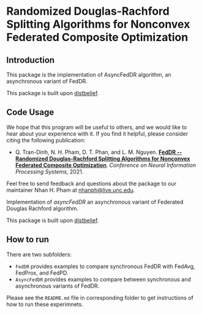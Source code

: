 # Randomized Douglas-Rachford Splitting Algorithms for Nonconvex Federated Composite Optimization

## Introduction

This package is the implementation of AsyncFedDR algorithm, an asynchronous variant of FedDR.

This package is built upon [distbelief](https://github.com/ucla-labx/distbelief).


## Code Usage

We hope that this program will be useful to others, and we would like to hear about your experience with it. If you find it helpful, please consider citing the following publication:

* Q. Tran-Dinh, N. H. Pham, D. T. Phan, and L. M. Nguyen. **[FedDR -- Randomized Douglas-Rachford Splitting Algorithms for Nonconvex Federated Composite Optimization](https://arxiv.org/abs/2103.03452)**. <em>Conference on Neural Information Processing Systems</em>, 2021.

Feel free to send feedback and questions about the package to our maintainer Nhan H. Pham at <nhanph@live.unc.edu>.

Implementation of *asyncFedDR* an asynchronous variant of Federated Douglas Rachford algorithm.

This package is built upon [distbelief](https://github.com/ucla-labx/distbelief).

## How to run

There are two subfolders:
- `FedDR` provides examples to compare synchronous FedDR with FedAvg, FedProx, and FedPD.
- `AsyncFedDR` provides examples to compare between synchronous and asynchronous variants of FedDR.

Please see the `README.md` file in corresponding folder to get instructions of how to run these experimnets.